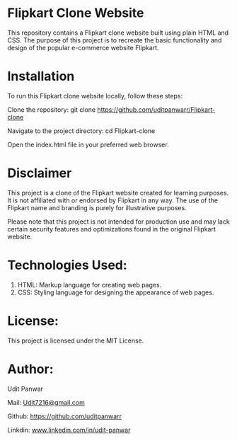 # Flipkart Clone Website
This repository contains a Flipkart clone website built using plain HTML and CSS. The purpose of this project is to recreate the basic functionality and design of the popular e-commerce website Flipkart.

# Installation
To run this Flipkart clone website locally, follow these steps:

Clone the repository: git clone https://github.com/uditpanwarr/Flipkart-clone

Navigate to the project directory: cd Flipkart-clone

Open the index.html file in your preferred web browser.




# Disclaimer
This project is a clone of the Flipkart website created for learning purposes. It is not affiliated with or endorsed by Flipkart in any way. The use of the Flipkart name and branding is purely for illustrative purposes.

Please note that this project is not intended for production use and may lack certain security features and optimizations found in the original Flipkart website.

# Technologies Used:
1. HTML: Markup language for creating web pages.
2. CSS: Styling language for designing the appearance of web pages.

# License:
This project is licensed under the MIT License.

# Author:
Udit Panwar

Mail: Udit7216@gmail.com

Github: https://github.com/uditpanwarr

Linkdin: www.linkedin.com/in/udit-panwar

